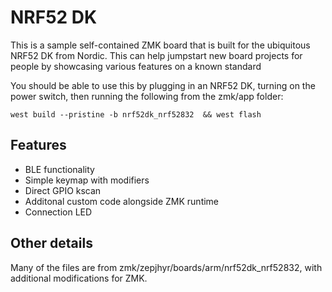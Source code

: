 # NRF52 DK

This is a sample self-contained ZMK board that is built for the ubiquitous NRF52 DK from Nordic. This can help jumpstart new board projects for people by showcasing various features on a known standard

You should be able to use this by plugging in an NRF52 DK, turning on the power switch, then running the following from the zmk/app folder:

````
west build --pristine -b nrf52dk_nrf52832  && west flash
````

## Features

- BLE functionality
- Simple keymap with modifiers
- Direct GPIO kscan
- Additonal custom code alongside ZMK runtime
- Connection LED

##  Other details

Many of the files are from zmk/zepjhyr/boards/arm/nrf52dk_nrf52832, with additional modifications for ZMK.